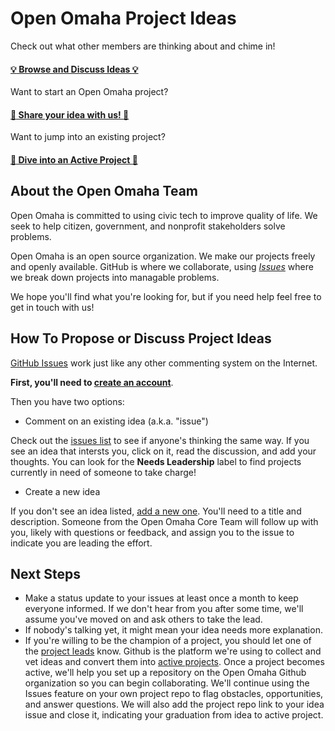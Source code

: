 # Open Omaha Project Ideas

Check out what other members are thinking about and chime in!

#### [:bulb: Browse and Discuss Ideas :bulb:](https://github.com/open-omaha/project-ideas/issues)

Want to start an Open Omaha project?

#### [:star2: Share your idea with us! :star2:](https://github.com/open-omaha/project-ideas/issues/new)

Want to jump into an existing project?

#### [:floppy_disk: Dive into an Active Project :floppy_disk:](https://github.com/open-omaha/)

## About the Open Omaha Team

Open Omaha is committed to using civic tech to improve quality of life. We seek to help citizen, government, and nonprofit stakeholders solve problems.

Open Omaha is an open source organization. We make our projects freely and openly available. GitHub is where we collaborate, using *[Issues](https://github.com/open-omaha/project-ideas/issues)* where we break down projects into managable problems.

We hope you'll find what you're looking for, but if you need help feel free to get in touch with us! 

## How To Propose or Discuss Project Ideas

[GitHub Issues](https://guides.github.com/features/issues/) work just like any other commenting system on the Internet. 

**First, you'll need to [create an account](https://github.com/join)**.

Then you have two options: 

- Comment on an existing idea (a.k.a. "issue")

Check out the [issues list](https://github.com/open-omaha/project-ideas/issues) to see if anyone's thinking the same way. If you see an idea that intersts you, click on it, read the discussion, and add your thoughts. You can look for the **Needs Leadership** label to find projects currently in need of someone to take charge!

- Create a new idea

If you don't see an idea listed, [add a new one](https://github.com/open-omaha/project-ideas/issues/new). You'll need to a title and description. Someone from the Open Omaha Core Team will follow up with you, likely with questions or feedback, and assign you to the issue to indicate you are leading the effort. 

## Next Steps

- Make a status update to your issues at least once a month to keep everyone informed. If we don't hear from you after some time, we'll assume you've moved on and ask others to take the lead.
- If nobody's talking yet, it might mean your idea needs more explanation. 
- If you're willing to be the champion of a project, you should let one of the [project leads](mailto:) know. Github is the platform we're using to collect and vet ideas and convert them into [active projects](https://github.com/open-omaha/project-ideas/). Once a project becomes active, we'll help you set up a repository on the Open Omaha Github organization so you can begin collaborating. We'll continue using the Issues feature on your own project repo to flag obstacles, opportunities, and answer questions. We will also add the project repo link to your idea issue and close it, indicating your graduation from idea to active project.
